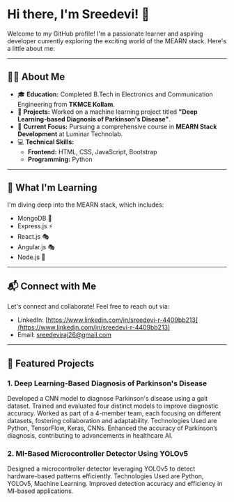  # Hi there, I'm Sreedevi! 👋

Welcome to my GitHub profile! I'm a passionate learner and aspiring developer currently exploring the exciting world of the MEARN stack. Here's a little about me:

---

## 👩‍💻 About Me

- 🎓 **Education:** Completed B.Tech in Electronics and Communication Engineering from **TKMCE Kollam**.
- 🤖 **Projects:** Worked on a machine learning project titled **"Deep Learning-based Diagnosis of Parkinson's Disease"**.
- 🚀 **Current Focus:** Pursuing a comprehensive course in **MEARN Stack Development** at Luminar Technolab.
- 💻 **Technical Skills:**
  - **Frontend:** HTML, CSS, JavaScript, Bootstrap
  - **Programming:** Python

---

## 🌱 What I'm Learning

I'm diving deep into the MEARN stack, which includes:

- MongoDB 🌱
- Express.js ⚡
- React.js 🎭
- Angular.js 🎭
- Node.js 🔧

---

## 📬 Connect with Me

Let's connect and collaborate! Feel free to reach out via:

- LinkedIn: [https://www.linkedin.com/in/sreedevi-r-4409bb213](https://www.linkedin.com/in/sreedevi-r-4409bb213)  
- Email: [sreedeviraj26@gmail.com](mailto:sreedeviraj26@gmail.com)

---

## 📂 Featured Projects

###  1. Deep Learning-Based Diagnosis of Parkinson's Disease
Developed a CNN model to diagnose Parkinson's disease using a gait dataset. Trained and evaluated four distinct models to improve diagnostic accuracy.
Worked as part of a 4-member team, each focusing on different datasets, fostering collaboration and adaptability.
Technologies Used are Python, TensorFlow, Keras, CNNs.
Enhanced the accuracy of Parkinson’s diagnosis, contributing to advancements in healthcare AI.

###  2. MI-Based Microcontroller Detector Using YOLOv5
Designed a microcontroller detector leveraging YOLOv5 to detect hardware-based patterns efficiently.
Technologies Used are Python, YOLOv5, Machine Learning.
Improved detection accuracy and efficiency in MI-based applications.
 

